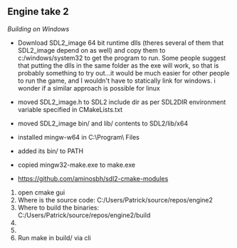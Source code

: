 Engine take 2
-------------

*Building on Windows*
- Download SDL2\_image 64 bit runtime dlls (theres several of them that SDL2\_image depend on as well) and copy them to c:/windows/system32 to get the program to run.  Some people suggest that putting the dlls in the same folder as the exe will work, so that is probably something to try out...it would be much easier for other people to run the game, and I wouldn't have to statically link for windows. i wonder if a similar approach is possible for linux

- moved SDL2\_image.h to SDL2 include dir as per SDL2DIR environment variable specified in CMakeLists.txt
- moved SDL2\_image bin/ and lib/ contents to SDL2/lib/x64

- installed mingw-w64 in C:\Program\ Files
- added its bin/ to PATH
- copied mingw32-make.exe to make.exe
- https://github.com/aminosbh/sdl2-cmake-modules

1. open cmake gui
2. Where is the source code: C:/Users/Patrick/source/repos/engine2
3. Where to build the binaries: C:/Users/Patrick/source/repos/engine2/build
4. <Configure>
5. <Generate>
6. Run make in build/ via cli
